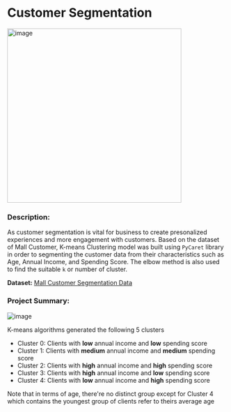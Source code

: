 # Customer Segmentation

<img width="400" alt="image" src = "https://github.com/TanyamonSiri/Machine_Learning_Project/assets/125655019/6f87e525-348d-4647-8c39-526f7c22ee10">

### Description:

As customer segmentation is vital for business to create presonalized experiences and more engagement with customers. Based on the dataset of Mall Customer, K-means Clustering model was built using `PyCaret` library in order to segmenting the customer data from their characteristics such as Age, Annual Income, and Spending Score. The elbow method is also used to find the suitable `k` or number of cluster.

**Dataset:** [Mall Customer Segmentation Data](https://www.kaggle.com/datasets/vjchoudhary7/customer-segmentation-tutorial-in-python)

### Project Summary:

![image](https://github.com/TanyamonSiri/Machine_Learning_Project/assets/125655019/dffb1f80-a6bd-4afc-97f3-e4b6ce8fb0bc)

K-means algorithms generated the following 5 clusters

* Cluster 0: Clients with **low** annual income and **low** spending score
* Cluster 1: Clients with **medium** annual income and **medium** spending score
* Cluster 2: Clients with **high** annual income and **high** spending score
* Cluster 3: Clients with **high** annual income and **low** spending score
* Cluster 4: Clients with **low** annual income and **high** spending score

Note that in terms of age, there're no distinct group except for Cluster 4 which contains the youngest group of clients refer to theirs average age
